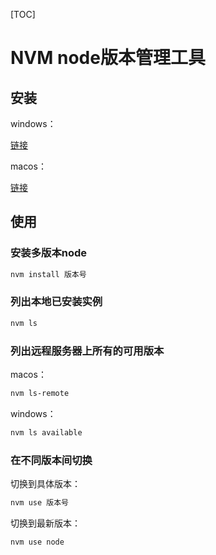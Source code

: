 [TOC]

# NVM node版本管理工具



## 安装

windows：

[链接](https://github.com/coreybutler/nvm-windows/releasesd)

macos：

[链接](https://github.com/nvm-sh/nvm)



## 使用



### 安装多版本node

```bash
nvm install 版本号
```



### 列出本地已安装实例

```bash
nvm ls
```



### 列出远程服务器上所有的可用版本

macos：

```bash
nvm ls-remote
```

windows：

```bash
nvm ls available
```



### 在不同版本间切换

切换到具体版本：

```bash
nvm use 版本号
```

切换到最新版本：

```bash
nvm use node
```

